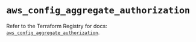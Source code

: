 # `aws_config_aggregate_authorization`

Refer to the Terraform Registry for docs: [`aws_config_aggregate_authorization`](https://registry.terraform.io/providers/hashicorp/aws/5.51.0/docs/resources/config_aggregate_authorization).
